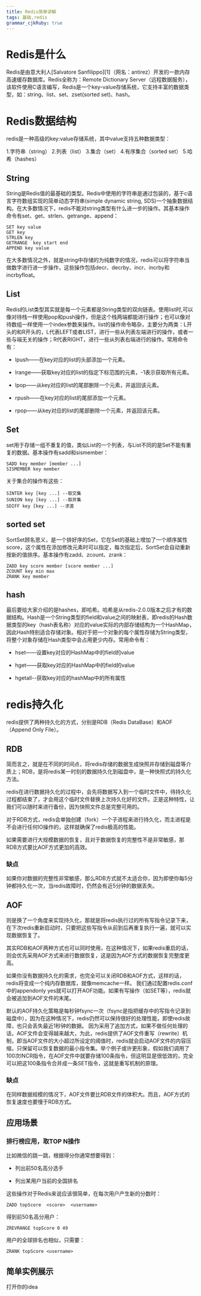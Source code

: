 ```yaml
---
title: Redis简单讲解 
tags: 基础,redis
grammar_cjkRuby: true
---
```





# Redis是什么

Redis是由意大利人[Salvatore Sanfilippo][1]（网名：antirez）开发的一款内存高速缓存数据库。Redis全称为：Remote Dictionary Server（远程数据服务），该软件使用C语言编写，Redis是一个key-value存储系统，它支持丰富的数据类型，如：string、list、set、zset(sorted set)、hash。


# Redis数据结构 

redis是一种高级的key:value存储系统，其中value支持五种数据类型：

1.字符串（string）
2.列表（list）
3.集合（set）
4.有序集合（sorted set）
5.哈希（hashes）

## String

String是Redis值的最基础的类型。Redis中使用的字符串是通过包装的，基于c语言字符数组实现的简单动态字符串(simple dynamic string, SDS)一个抽象数据结构。在大多数情况下，redis不能对string类型有什么进一步的操作。其基本操作命令有set、get、strlen、getrange、append：
```
SET key value
GET key
STRLEN key
GETRANGE  key start end
APPEND key value
```
在大多数情况之外，就是string中存储的为纯数字的情况，redis可以将字符串当做数字进行进一步操作，这些操作包括decr、decrby、incr、incrby和incrbyfloat。

## List
Redis的List类型其实就是每一个元素都是String类型的双向链表。使用list时,可以像对待栈一样使用pop和push操作，但是这个栈两端都能进行操作；也可以像对待数组一样使用一个index参数来操作。list的操作命令略杂，主要分为两类：L开头的和R开头的，L代表LEFT或者LIST，进行一些从列表左端进行的操作，或者一些与端无关的操作；R代表RIGHT，进行一些从列表右端进行的操作。常用命令有：

* lpush——在key对应的list的头部添加一个元素。

* lrange——获取key对应的list的指定下标范围的元素，-1表示获取所有元素。

* lpop——从key对应的list的尾部删除一个元素，并返回该元素。
* rpush——在key对应的list的尾部添加一个元素。

* rpop——从key对应的list的尾部删除一个元素，并返回该元素。

## Set

set用于存储一组不重复的值，类似List的一个列表，与List不同的是Set不能有重复的数据。基本操作有sadd和sismember：
```
SADD key member [member ...]
SISMEMBER key member
```
关于集合的操作有这些：
```
SINTER key [key ...] --取交集
SUNION key [key ...] --取并集
SDIFF key [key ...] --求差
```

## sorted set
SortSet顾名思义，是一个排好序的Set，它在Set的基础上增加了一个顺序属性score，这个属性在添加修改元素时可以指定，每次指定后，SortSet会自动重新按新的值排序。基本操作有zadd、zcount、zrank：
```
ZADD key score member [score member ...]
ZCOUNT key min max
ZRANK key member
```
## hash 

最后要给大家介绍的是hashes，即哈希。哈希是从redis-2.0.0版本之后才有的数据结构。Hash是一个String类型的field和value之间的映射表，即redis的Hash数据类型的key（hash表名称）对应的value实际的内部存储结构为一个HashMap，因此Hash特别适合存储对象。相对于把一个对象的每个属性存储为String类型，将整个对象存储在Hash类型中会占用更少内存。常用命令有：

* hset——设置key对应的HashMap中的field的value

* hget——获取key对应的HashMap中的field的value

* hgetall--获取key对应的hashMap中的所有属性


# redis持久化

redis提供了两种持久化的方式，分别是RDB（Redis DataBase）和AOF（Append Only File）。

## RDB
简而言之，就是在不同的时间点，将redis存储的数据生成快照并存储到磁盘等介质上；RDB，是将redis某一时刻的数据持久化到磁盘中，是一种快照式的持久化方法。

redis在进行数据持久化的过程中，会先将数据写入到一个临时文件中，待持久化过程都结束了，才会用这个临时文件替换上次持久化好的文件。正是这种特性，让我们可以随时来进行备份，因为快照文件总是完整可用的。

对于RDB方式，redis会单独创建（fork）一个子进程来进行持久化，而主进程是不会进行任何IO操作的，这样就确保了redis极高的性能。

如果需要进行大规模数据的恢复，且对于数据恢复的完整性不是非常敏感，那RDB方式要比AOF方式更加的高效。
### 缺点
如果你对数据的完整性非常敏感，那么RDB方式就不太适合你，因为即使你每5分钟都持久化一次，当redis故障时，仍然会有近5分钟的数据丢失。

## AOF
则是换了一个角度来实现持久化，那就是将redis执行过的所有写指令记录下来，在下次redis重新启动时，只要把这些写指令从前到后再重复执行一遍，就可以实现数据恢复了。

其实RDB和AOF两种方式也可以同时使用，在这种情况下，如果redis重启的话，则会优先采用AOF方式来进行数据恢复，这是因为AOF方式的数据恢复完整度更高。

如果你没有数据持久化的需求，也完全可以关闭RDB和AOF方式，这样的话，redis将变成一个纯内存数据库，就像memcache一样。
我们通过配置redis.conf中的appendonly yes就可以打开AOF功能。如果有写操作（如SET等），redis就会被追加到AOF文件的末尾。

默认的AOF持久化策略是每秒钟fsync一次（fsync是指把缓存中的写指令记录到磁盘中），因为在这种情况下，redis仍然可以保持很好的处理性能，即使redis故障，也只会丢失最近1秒钟的数据。
因为采用了追加方式，如果不做任何处理的话，AOF文件会变得越来越大，为此，redis提供了AOF文件重写（rewrite）机制，即当AOF文件的大小超过所设定的阈值时，redis就会启动AOF文件的内容压缩，只保留可以恢复数据的最小指令集。举个例子或许更形象，假如我们调用了100次INCR指令，在AOF文件中就要存储100条指令，但这明显是很低效的，完全可以把这100条指令合并成一条SET指令，这就是重写机制的原理。

### 缺点

在同样数据规模的情况下，AOF文件要比RDB文件的体积大。而且，AOF方式的恢复速度也要慢于RDB方式。

## 应用场景
### 排行榜应用，取TOP N操作
比如微信的跳一跳，根据得分你通常想要得到：

* 列出前50名高分选手

- 列出某用户当前的全国排名

这些操作对于Redis来说应该很简单，在每次用户产生新的分数时：
```
ZADD topScore  <score>  <username>
```
得到前50名高分用户：
```
ZREVRANGE topScore 0 49
```
用户的全球排名也相似，只需要：
```
ZRANK topScore <username>
```

##  简单实例展示
打开你的idea